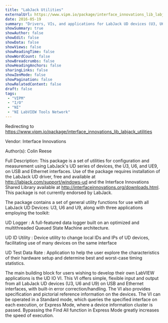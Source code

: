 ```yaml
---
title: "LabJack Utilities"
externalUrl: https://www.vipm.io/package/interface_innovations_lib_labjack_utilities
date: 2016-05-19
summary: "Drivers, VIs, and applications for LabJack UD devices (U3, U6, U9)"
showSummary: true
showAuthor: false
showEdit: false
showData: false
showViews: false
showReadingTime: false
showWordCount: false
showBreadcrumbs: false
showHeadingAnchors: false
sharingLinks: false
showZenMode: false
showPagination: false
showRelatedContent: false
draft: false
tags:
 - "VIPM"
 - "I/O"
 - "NI"
 - "NI LabVIEW Tools Network"
---
```


Redirecting to https://www.vipm.io/package/interface_innovations_lib_labjack_utilities

Vendor: Interface Innovations

Author(s): Colin Reese
 
Full Description:
This package is a set of utilities for configuration and measurement using LabJack's UD series of devices, the U3, U6, and UE9, on USB and Ethernet interfaces. Use of the package requires installation of the LabJack UD driver, free and available at http://labjack.com/support/windows-ud and the Interface Innovations Shared Library available at http://interfaceinnovations.org/downloads.html. This package is not currently endorsed by LabJack.

The package contains a set of general utility functions for use with all LabJack UD Devices: U3, U6 and U9, along with three applications employing the toolkit:

UD Logger : A full-featured data logger built on an optimized and multithreaded Queued State Machine architecture.

UD ID Utility : Device utility to change local IDs and IPs of UD devices, facilitating use of many devices on the same interface

UD Test Data Rate : Application to help the user explore the characteristics of their hardware setup and determine best and worst-case timing statistics.

The main building block for users wishing to develop their own LabVIEW applications is the UD IO VI. This VI offers simple, flexible input and output from all LabJack UD devices (U3, U6 and U9) on USB and Ethernet interfaces, with built-in error correction/handling. The VI also provides specification and pictorial reference information on the devices. The VI can be operated in a Standard mode, which queries the specified interface on each execution, or Express Mode, where a device information cluster is passed. Bypassing the Find All function in Express Mode greatly increases the speed of execution.